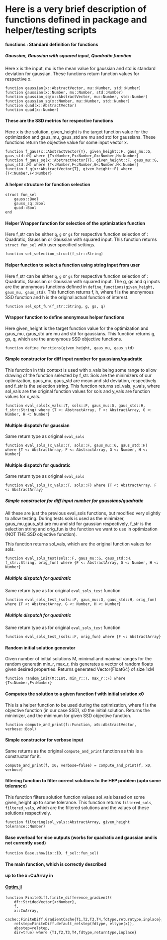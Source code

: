 # Here is a very brief description of functions defined in package and helper/testing scripts


#### functions : Standard definition for functions
##### Gaussian, Gaussian with squared input, Quadratic function
Here x is the input, mu is the mean value for gaussian and std is standard deviation for gaussian.
These functions return function values for respective x.
```
function gaussian(x::AbstractVector, mu::Number, std::Number)
function gaussian(x::Number, mu::Number, std::Number)
function gaussian_sq(x::AbstractVector, mu::Number, std::Number)
function gaussian_sq(x::Number, mu::Number, std::Number)
function quad(x::AbstractVector)
function quad(x::Number)
```

#### These are the SSD metrics for respective functions
Here x is the solution, given_height is the target function value for the optimization and gaus_mu, gaus_std are mu and std for gaussians. These functions return the objective value for some input vector x.
```
function f_gaus(x::AbstractVector{T}, given_height::F, gaus_mu::G, gaus_std::H) where {T<:Number,F<:Number,G<:Number,H<:Number}
function f_gaus_sq(x::AbstractVector{T}, given_height::F, gaus_mu::G, gaus_std::H) where {T<:Number,F<:Number,G<:Number,H<:Number}
function f_q(x::AbstractVector{T}, given_height::F) where {T<:Number,F<:Number}
```

#### A helper structure for function selection
```
struct fun_sel
    gauss::Bool
    gauss_sq::Bool
    quad::Bool
end
```

#### Helper Wrapper function for selection of the optimization function
Here f_str can be either `q`, `g` or `gs` for respective function selection of : Quadratic, Gaussian or Gaussian with squared input.
This function returns `struct fun_sel` with user specified settings.
```
function set_selection_struct(f_str::String)
```

#### Helper function to select a function using string input from user
Here f_str can be either `q`, `g` or `gs` for respective function selection of : Quadratic, Gaussian or Gaussian with squared input.
The g, gs and q inputs are the anonymous functions defined in 
 `define_functions(given_height, gaus_mu, gaus_std)`.
This function returns f, h, where f is the anonymous SSD function and h is the original actual function of interest.
```
function sel_opt_fun(f_str::String, g, gs, q)
```

#### Wrapper function to define anonymous helper functions 
Here given_height is the target function value for the optimization and gaus_mu, gaus_std are mu and std for gaussians.
This function returns g, gs, q, which are the anonymous SSD objective functions.
```
function define_functions(given_height, gaus_mu, gaus_std)
```

#### Simple constructor for diff input number for gaussians/quadratic
This function in this context is used with x_vals being some range to allow drawing of the function selected by f_str. Sols are the minimizers of our optimization, gaus_mu, gaus_std are mean and std deviation, respectively and f_str is the selection string.
This function returns sol_vals, y_vals, where sol_vals are the original function values for sols and y_vals are function values for x_vals. 

```
function eval_sols(x_vals::T, sols::F, gaus_mu::G, gaus_std::H, f_str::String) where {T <: AbstractArray, F <: AbstractArray, G <: Number, H <: Number}
```

#### Multiple dispatch for gaussian
Same return type as original `eval_sols`
```
function eval_sols_(x_vals::T, sols::F, gaus_mu::G, gaus_std::H) 
where {T <: AbstractArray, F <: AbstractArray, G <: Number, H <: Number}   
```

#### Multiple dispatch for quadratic
Same return type as original `eval_sols`

```
function eval_sols_(x_vals::T, sols::F) where {T <: AbstractArray, F <: AbstractArray}
```

##### Simple constructor for diff input number for gaussians/quadratic
All these are just the previous eval_sols functions, 
but modified very slightly to allow testing.
During tests sols is used as the minimizer, gaus_mu,gaus_std are mu and std for gaussian respectively, f_str is the selection string and orig_fun is the function we want to use in optimization (NOT THE SSD objective function).

This function returns sol_vals, which are the original function values for sols.
```
function eval_sols_test(sols::F, gaus_mu::G, gaus_std::H, f_str::String, orig_fun) where {F <: AbstractArray, G <: Number, H <: Number}
```

##### Multiple dispatch for quadratic
Same return type as for original `eval_sols_test` function
```
function eval_sols_test_(sols::F, gaus_mu::G, gaus_std::H, orig_fun) where {F <: AbstractArray, G <: Number, H <: Number}
```

##### Multiple dispatch for quadratic
Same return type as for original `eval_sols_test` function

```
function eval_sols_test_(sols::F, orig_fun) where {F <: AbstractArray}
```

#### Random initial solution generator
Given number of initial solutions M, 
minimal and maximal ranges for the random generatin min_r, max_r,
this generates a vector of random floats given desired properties.
Returns generated Vector{Float64} of size 1xM 
```
function random_init(M::Int, min_r::T, max_r::F) where {T<:Number,F<:Number}
```


#### Computes the solution to a given function f with initial solution x0
This is a helper function to be used during the optimization, where f is the objective function (in our case SSD), x0 the initial solution.
Returns the  minimizer, and the minimum for given SSD objective function.

```
function compute_and_print(f::Function, x0::AbstractVector, verbose::Bool)
```

#### Simple constructor for verbose input
Same returns as the original `compute_and_print` function as this is a constructor for it. 
```
compute_and_print(f, x0; verbose=false) = compute_and_print(f, x0, verbose)
```

#### filtering function to filter correct solutions to the HEP problem (upto some tolerance)
This function filters solution function values sol_vals based on some given_height up to some tolerance.
This function returns `filtered_sols`, `filtered_vals`, which are
the filtered solutions and the values of these solutions respectively.

```
function filtering(sol_vals::AbstractArray, given_height tolerance::Number)
```

#### Base overload for nice outputs (works for quadratic and gaussian and is not currently used)
```
function Base.show(io::IO, f_sel::fun_sel)
```

#### The main function, which is correctly described 
#### up to the x::CuArray in 
#### [Optim.jl](https://github.com/JuliaDiff/FiniteDiff.jl/blob/a7eca2d4b73c4de12140d89df7621fcc90d29190/src/gradients.jl#L165)
```
function FiniteDiff.finite_difference_gradient!(
    df::StridedVector{<:Number},
    f,
    x::CuArray,
    cache::FiniteDiff.GradientCache{T1,T2,T3,T4,fdtype,returntype,inplace};
    relstep=FiniteDiff.default_relstep(fdtype, eltype(x)),
    absstep=relstep,
    dir=true) where {T1,T2,T3,T4,fdtype,returntype,inplace}
```